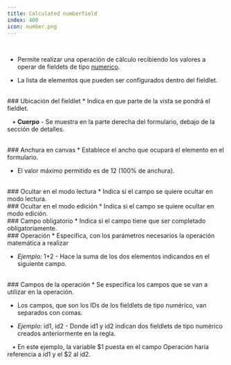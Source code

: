 ```yaml
---
title: Calculated numberfield
index: 400
icon: number.png
---
```


    
<br />

* Permite realizar una operación de cálculo recibiendo los valores a operar de fieldets de tipo [numerico](es/Reglas/Paleta/Fieldlets/Numberfield).


* La lista de elementos que pueden ser configurados dentro del fieldlet.


<br />
### Ubicación del fieldlet
* Indica en que parte de la vista se pondrá el fieldlet. <br />

&nbsp; &nbsp;• **Cuerpo** - Se muestra en la parte derecha del formulario, debajo de la sección de detalles.

<br />
### Anchura en canvas
* Establece el ancho que ocupará el elemento en el formulario.

* El valor máximo permitido es de 12 (100% de anchura).

<br />
### Ocultar en el modo lectura
* Indica si el campo se quiere ocultar en modo lectura.

<br />
### Ocultar en el modo edición
* Indica si el campo se quiere ocultar en modo edición.

<br />
### Campo obligatorio
* Indica si el campo tiene que ser completado obligatoriamente.

<br />
### Operación
* Especifica, con los parámetros necesarios la operación matemática a realizar

* *Ejemplo:* $1+$2 - Hace la suma de los dos elementos indicandos en el siguiente campo.

<br />
### Campos de la operación
* Se especifica los campos que se van a utilizar en la operación.

* Los campos, que son los IDs de los fieldlets de tipo numérico, van separados con comas.

* *Ejemplo:* id1, id2 - Donde id1 y id2 indican dos fieldlets de tipo numérico creados anteriormente en la regla. <br />

&nbsp; &nbsp;• En este ejemplo, la variable $1 puesta en el campo Operación haria referencia a id1 y el $2 al id2.